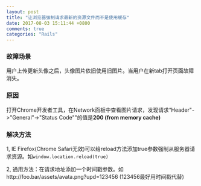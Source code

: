 ```yaml
---
layout: post
title: "让浏览器强制请求最新的资源文件而不是使用缓存"
date: 2017-08-03 15:11:44 +0800
comments: true
categories: "Rails"
---
```


### 故障场景
用户上传更新头像之后，头像图片依旧使用旧图片。当用户在新tab打开页面故障消失。
### 原因
打开Chrome开发者工具，在Network面板中查看图片请求，发现请求“Header"->"General"->"Status Code""的值是**200  (from memory cache)**
### 解决方法
1, IE Firefox(Chrome Safari无效)可以给reload方法添加true参数强制从服务器请求资源。如`window.location.reload(true)`

2, 通用方法：在请求地址添加一个时间戳参数。如http://foo.bar/assets/avata.png?upd=123456 (123456最好用时间戳代替)
